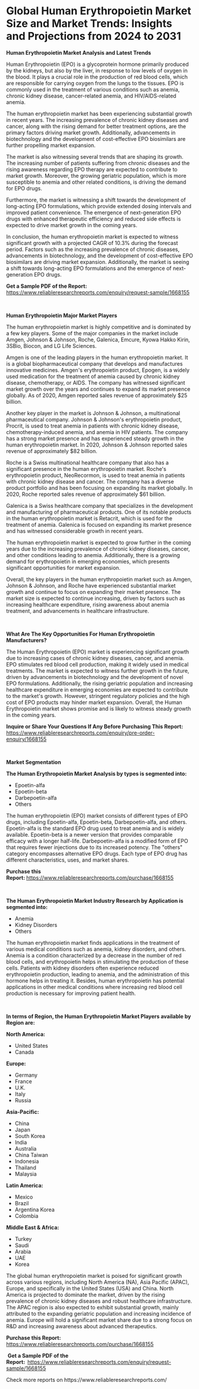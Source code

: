 <p><h1>Global Human Erythropoietin Market Size and Market Trends: Insights and Projections from 2024 to 2031</h1></p><p><strong>Human Erythropoietin Market Analysis and Latest Trends</strong></p>
<p><p>Human Erythropoietin (EPO) is a glycoprotein hormone primarily produced by the kidneys, but also by the liver, in response to low levels of oxygen in the blood. It plays a crucial role in the production of red blood cells, which are responsible for carrying oxygen from the lungs to the tissues. EPO is commonly used in the treatment of various conditions such as anemia, chronic kidney disease, cancer-related anemia, and HIV/AIDS-related anemia.</p><p>The human erythropoietin market has been experiencing substantial growth in recent years. The increasing prevalence of chronic kidney diseases and cancer, along with the rising demand for better treatment options, are the primary factors driving market growth. Additionally, advancements in biotechnology and the development of cost-effective EPO biosimilars are further propelling market expansion.</p><p>The market is also witnessing several trends that are shaping its growth. The increasing number of patients suffering from chronic diseases and the rising awareness regarding EPO therapy are expected to contribute to market growth. Moreover, the growing geriatric population, which is more susceptible to anemia and other related conditions, is driving the demand for EPO drugs.</p><p>Furthermore, the market is witnessing a shift towards the development of long-acting EPO formulations, which provide extended dosing intervals and improved patient convenience. The emergence of next-generation EPO drugs with enhanced therapeutic efficiency and reduced side effects is expected to drive market growth in the coming years.</p><p>In conclusion, the human erythropoietin market is expected to witness significant growth with a projected CAGR of 10.3% during the forecast period. Factors such as the increasing prevalence of chronic diseases, advancements in biotechnology, and the development of cost-effective EPO biosimilars are driving market expansion. Additionally, the market is seeing a shift towards long-acting EPO formulations and the emergence of next-generation EPO drugs.</p></p>
<p><strong>Get a Sample PDF of the Report:&nbsp;</strong> <a href="https://www.reliableresearchreports.com/enquiry/request-sample/1668155">https://www.reliableresearchreports.com/enquiry/request-sample/1668155</a></p>
<p>&nbsp;</p>
<p><strong>Human Erythropoietin Major Market Players</strong></p>
<p><p>The human erythropoietin market is highly competitive and is dominated by a few key players. Some of the major companies in the market include Amgen, Johnson & Johnson, Roche, Galenica, Emcure, Kyowa Hakko Kirin, 3SBio, Biocon, and LG Life Sciences.</p><p>Amgen is one of the leading players in the human erythropoietin market. It is a global biopharmaceutical company that develops and manufactures innovative medicines. Amgen's erythropoietin product, Epogen, is a widely used medication for the treatment of anemia caused by chronic kidney disease, chemotherapy, or AIDS. The company has witnessed significant market growth over the years and continues to expand its market presence globally. As of 2020, Amgen reported sales revenue of approximately $25 billion.</p><p>Another key player in the market is Johnson & Johnson, a multinational pharmaceutical company. Johnson & Johnson's erythropoietin product, Procrit, is used to treat anemia in patients with chronic kidney disease, chemotherapy-induced anemia, and anemia in HIV patients. The company has a strong market presence and has experienced steady growth in the human erythropoietin market. In 2020, Johnson & Johnson reported sales revenue of approximately $82 billion.</p><p>Roche is a Swiss multinational healthcare company that also has a significant presence in the human erythropoietin market. Roche's erythropoietin product, NeoRecormon, is used to treat anemia in patients with chronic kidney disease and cancer. The company has a diverse product portfolio and has been focusing on expanding its market globally. In 2020, Roche reported sales revenue of approximately $61 billion.</p><p>Galenica is a Swiss healthcare company that specializes in the development and manufacturing of pharmaceutical products. One of its notable products in the human erythropoietin market is Retacrit, which is used for the treatment of anemia. Galenica is focused on expanding its market presence and has witnessed considerable growth in recent years.</p><p>The human erythropoietin market is expected to grow further in the coming years due to the increasing prevalence of chronic kidney diseases, cancer, and other conditions leading to anemia. Additionally, there is a growing demand for erythropoietin in emerging economies, which presents significant opportunities for market expansion.</p><p>Overall, the key players in the human erythropoietin market such as Amgen, Johnson & Johnson, and Roche have experienced substantial market growth and continue to focus on expanding their market presence. The market size is expected to continue increasing, driven by factors such as increasing healthcare expenditure, rising awareness about anemia treatment, and advancements in healthcare infrastructure.</p></p>
<p>&nbsp;</p>
<p><strong>What Are The Key Opportunities For Human Erythropoietin Manufacturers?</strong></p>
<p><p>The Human Erythropoietin (EPO) market is experiencing significant growth due to increasing cases of chronic kidney diseases, cancer, and anemia. EPO stimulates red blood cell production, making it widely used in medical treatments. The market is expected to witness further growth in the future, driven by advancements in biotechnology and the development of novel EPO formulations. Additionally, the rising geriatric population and increasing healthcare expenditure in emerging economies are expected to contribute to the market's growth. However, stringent regulatory policies and the high cost of EPO products may hinder market expansion. Overall, the Human Erythropoietin market shows promise and is likely to witness steady growth in the coming years.</p></p>
<p><strong>Inquire or Share Your Questions If Any Before Purchasing This Report:</strong> <a href="https://www.reliableresearchreports.com/enquiry/pre-order-enquiry/1668155">https://www.reliableresearchreports.com/enquiry/pre-order-enquiry/1668155</a></p>
<p>&nbsp;</p>
<p><strong>Market Segmentation</strong></p>
<p><strong>The Human Erythropoietin Market Analysis by types is segmented into:</strong></p>
<p><ul><li>Epoetin-alfa</li><li>Epoetin-beta</li><li>Darbepoetin-alfa</li><li>Others</li></ul></p>
<p><p>The human erythropoietin (EPO) market consists of different types of EPO drugs, including Epoetin-alfa, Epoetin-beta, Darbepoetin-alfa, and others. Epoetin-alfa is the standard EPO drug used to treat anemia and is widely available. Epoetin-beta is a newer version that provides comparable efficacy with a longer half-life. Darbepoetin-alfa is a modified form of EPO that requires fewer injections due to its increased potency. The "others" category encompasses alternative EPO drugs. Each type of EPO drug has different characteristics, uses, and market shares.</p></p>
<p><strong>Purchase this Report:&nbsp;</strong><a href="https://www.reliableresearchreports.com/purchase/1668155">https://www.reliableresearchreports.com/purchase/1668155</a></p>
<p>&nbsp;</p>
<p><strong>The Human Erythropoietin Market Industry Research by Application is segmented into:</strong></p>
<p><ul><li>Anemia</li><li>Kidney Disorders</li><li>Others</li></ul></p>
<p><p>The human erythropoietin market finds applications in the treatment of various medical conditions such as anemia, kidney disorders, and others. Anemia is a condition characterized by a decrease in the number of red blood cells, and erythropoietin helps in stimulating the production of these cells. Patients with kidney disorders often experience reduced erythropoietin production, leading to anemia, and the administration of this hormone helps in treating it. Besides, human erythropoietin has potential applications in other medical conditions where increasing red blood cell production is necessary for improving patient health.</p></p>
<p>&nbsp;</p>
<p><strong>In terms of Region, the Human Erythropoietin Market Players available by Region are:</strong></p>
<p>
    <p> <strong> North America: </strong>
        <ul>
            <li>United States</li>
            <li>Canada</li>
        </ul>
        </p> 
    <p> <strong> Europe: </strong>
        <ul>
            <li>Germany</li>
            <li>France</li>
            <li>U.K.</li>
            <li>Italy</li>
            <li>Russia</li>
        </ul>
        </p> 
    <p> <strong> Asia-Pacific: </strong>
        <ul>
            <li>China</li>
            <li>Japan</li>
            <li>South Korea</li>
            <li>India</li>
            <li>Australia</li>
            <li>China Taiwan</li>
            <li>Indonesia</li>
            <li>Thailand</li>
            <li>Malaysia</li>
        </ul>
        </p> 
    <p> <strong> Latin America: </strong>
        <ul>
            <li>Mexico</li>
            <li>Brazil</li>
            <li>Argentina Korea</li>
            <li>Colombia</li>
        </ul>
        </p> 
    <p> <strong> Middle East & Africa: </strong>
        <ul>
            <li>Turkey</li>
            <li>Saudi</li>
            <li>Arabia</li>
            <li>UAE</li>
            <li>Korea</li>
        </ul>
    </p>
    </p>
<p><p>The global human erythropoietin market is poised for significant growth across various regions, including North America (NA), Asia Pacific (APAC), Europe, and specifically in the United States (USA) and China. North America is projected to dominate the market, driven by the rising prevalence of chronic kidney diseases and robust healthcare infrastructure. The APAC region is also expected to exhibit substantial growth, mainly attributed to the expanding geriatric population and increasing incidence of anemia. Europe will hold a significant market share due to a strong focus on R&D and increasing awareness about advanced therapeutics.</p></p>
<p><strong>Purchase this Report: </strong><a href="https://www.reliableresearchreports.com/purchase/1668155">https://www.reliableresearchreports.com/purchase/1668155</a></p>
<p>&nbsp;<strong>Get a Sample PDF of the Report:&nbsp;&nbsp;</strong><a href="https://www.reliableresearchreports.com/enquiry/request-sample/1668155">https://www.reliableresearchreports.com/enquiry/request-sample/1668155</a></p>
<p><strong></strong></p>
<p>Check more reports on https://www.reliableresearchreports.com/</p>